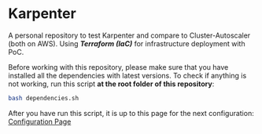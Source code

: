 # Karpenter

A personal repository to test Karpenter and compare to Cluster-Autoscaler (both on AWS). 
Using ***Terraform (IaC)*** for infrastructure deployment with PoC.

Before working with this repository, please make sure that you have installed all the
dependencies with latest versions. To check if anything is not working, 
run this script **at the root folder of this repository**:

```bash
bash dependencies.sh
```

After you have run this script, it is up to this page for the next configuration: 
[Configuration Page](https://opswat.atlassian.net/l/cp/PYuZ0yaX)